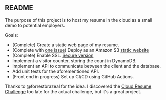 ## README

The purpose of this project is to host my resume in the cloud as a small demo to potential employers. 

Goals:
* (Complete) Create a static web page of my resume.
* (Complete with [one issue](https://github.com/heast/east-developer-resume/issues/1)) Deploy as an Amazon S3 [static website](http://east-developer-resume.s3-website-us-east-1.amazonaws.com/)
* (Complete) Enable SSL. [Secure version](https://d1uyw9depe9cja.cloudfront.net)
* Implement a visitor counter, storing the count in DynamoDB.
* Implement an API to communicate between the client and the database.
* Add unit tests for the aforementioned API.
* (Front end in progress) Set up CI/CD using GitHub Actions.

Thanks to @forrestbrazeal for the idea. I discovered the [Cloud Resume Challenge](https://forrestbrazeal.com/2020/04/23/the-cloud-resume-challenge/)
too late for the actual challenge, but it's a great project.